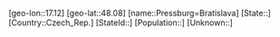 ﻿---
location: [48.08,17.12]
type: City
tags:
- geo/City


SpocWebEntityId: 33517
isDeleted: false
confidential: public

---
[geo-lon::17.12]
[geo-lat::48.08]
[name::Pressburg=Bratislava]
[State::]
[Country::Czech_Rep.]
[StateId::]
[Population::]
[Unknown::]

